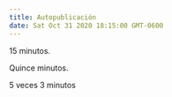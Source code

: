 ```yaml
---
title: Autopublicación
date: Sat Oct 31 2020 18:15:00 GMT-0600
---
```


15 minutos.

Quince minutos.

5 veces 3 minutos

